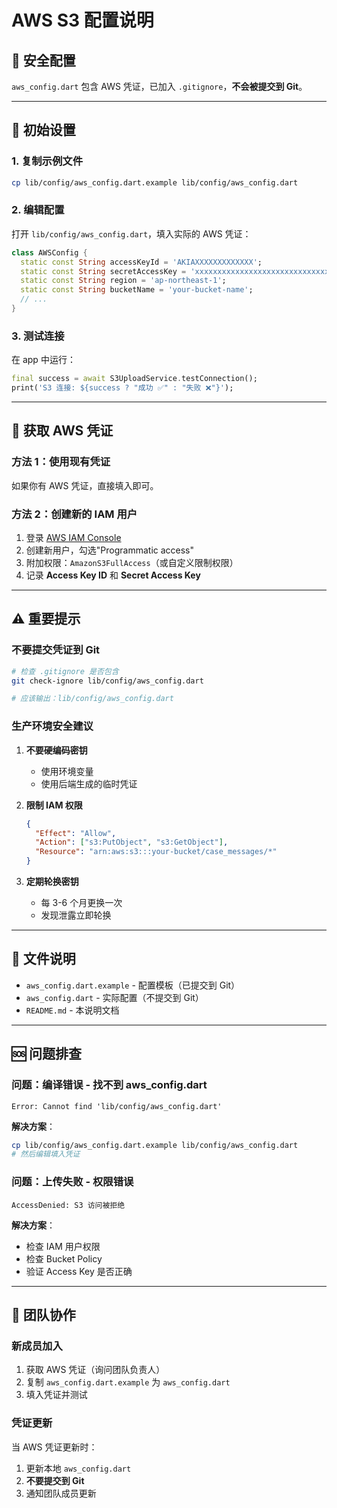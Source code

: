 # AWS S3 配置说明

## 🔐 安全配置

`aws_config.dart` 包含 AWS 凭证，已加入 `.gitignore`，**不会被提交到 Git**。

---

## 📝 初始设置

### **1. 复制示例文件**

```bash
cp lib/config/aws_config.dart.example lib/config/aws_config.dart
```

### **2. 编辑配置**

打开 `lib/config/aws_config.dart`，填入实际的 AWS 凭证：

```dart
class AWSConfig {
  static const String accessKeyId = 'AKIAXXXXXXXXXXXXX';
  static const String secretAccessKey = 'xxxxxxxxxxxxxxxxxxxxxxxxxxxxxxxx';
  static const String region = 'ap-northeast-1';
  static const String bucketName = 'your-bucket-name';
  // ...
}
```

### **3. 测试连接**

在 app 中运行：

```dart
final success = await S3UploadService.testConnection();
print('S3 连接: ${success ? "成功 ✅" : "失败 ❌"}');
```

---

## 🔑 获取 AWS 凭证

### **方法 1：使用现有凭证**

如果你有 AWS 凭证，直接填入即可。

### **方法 2：创建新的 IAM 用户**

1. 登录 [AWS IAM Console](https://console.aws.amazon.com/iam/)
2. 创建新用户，勾选"Programmatic access"
3. 附加权限：`AmazonS3FullAccess`（或自定义限制权限）
4. 记录 **Access Key ID** 和 **Secret Access Key**

---

## ⚠️ 重要提示

### **不要提交凭证到 Git**

```bash
# 检查 .gitignore 是否包含
git check-ignore lib/config/aws_config.dart

# 应该输出：lib/config/aws_config.dart
```

### **生产环境安全建议**

1. **不要硬编码密钥**
   - 使用环境变量
   - 使用后端生成的临时凭证

2. **限制 IAM 权限**
   ```json
   {
     "Effect": "Allow",
     "Action": ["s3:PutObject", "s3:GetObject"],
     "Resource": "arn:aws:s3:::your-bucket/case_messages/*"
   }
   ```

3. **定期轮换密钥**
   - 每 3-6 个月更换一次
   - 发现泄露立即轮换

---

## 📂 文件说明

- `aws_config.dart.example` - 配置模板（已提交到 Git）
- `aws_config.dart` - 实际配置（不提交到 Git）
- `README.md` - 本说明文档

---

## 🆘 问题排查

### **问题：编译错误 - 找不到 aws_config.dart**

```
Error: Cannot find 'lib/config/aws_config.dart'
```

**解决方案**：
```bash
cp lib/config/aws_config.dart.example lib/config/aws_config.dart
# 然后编辑填入凭证
```

### **问题：上传失败 - 权限错误**

```
AccessDenied: S3 访问被拒绝
```

**解决方案**：
- 检查 IAM 用户权限
- 检查 Bucket Policy
- 验证 Access Key 是否正确

---

## 🔄 团队协作

### **新成员加入**

1. 获取 AWS 凭证（询问团队负责人）
2. 复制 `aws_config.dart.example` 为 `aws_config.dart`
3. 填入凭证并测试

### **凭证更新**

当 AWS 凭证更新时：
1. 更新本地 `aws_config.dart`
2. **不要提交到 Git**
3. 通知团队成员更新

